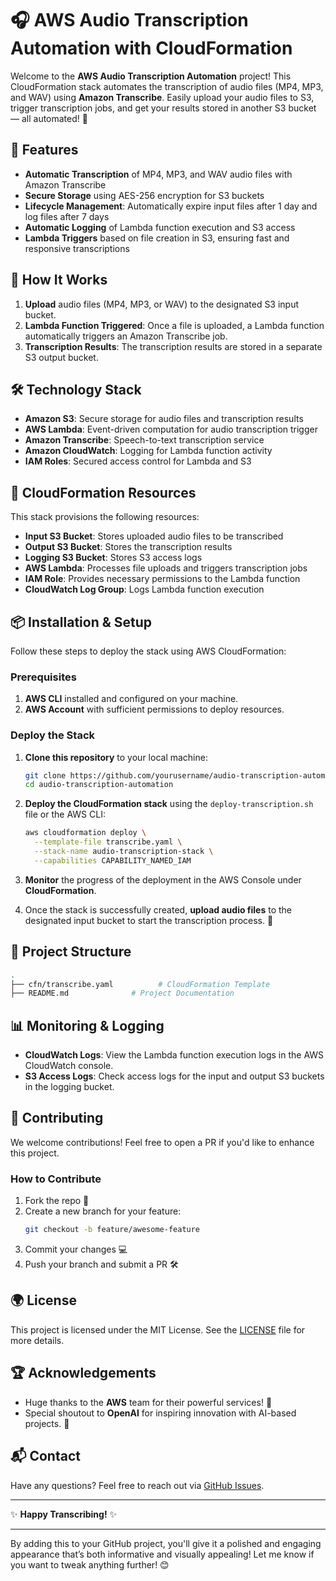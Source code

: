 # 🎧 AWS Audio Transcription Automation with CloudFormation

Welcome to the **AWS Audio Transcription Automation** project! This CloudFormation stack automates the transcription of audio files (MP4, MP3, and WAV) using **Amazon Transcribe**. Easily upload your audio files to S3, trigger transcription jobs, and get your results stored in another S3 bucket — all automated! 🎉

## 🚀 Features
- **Automatic Transcription** of MP4, MP3, and WAV audio files with Amazon Transcribe
- **Secure Storage** using AES-256 encryption for S3 buckets
- **Lifecycle Management**: Automatically expire input files after 1 day and log files after 7 days
- **Automatic Logging** of Lambda function execution and S3 access
- **Lambda Triggers** based on file creation in S3, ensuring fast and responsive transcriptions

## 🎯 How It Works
1. **Upload** audio files (MP4, MP3, or WAV) to the designated S3 input bucket.
2. **Lambda Function Triggered**: Once a file is uploaded, a Lambda function automatically triggers an Amazon Transcribe job.
3. **Transcription Results**: The transcription results are stored in a separate S3 output bucket.

## 🛠️ Technology Stack
- **Amazon S3**: Secure storage for audio files and transcription results
- **AWS Lambda**: Event-driven computation for audio transcription trigger
- **Amazon Transcribe**: Speech-to-text transcription service
- **Amazon CloudWatch**: Logging for Lambda function activity
- **IAM Roles**: Secured access control for Lambda and S3

## 🧩 CloudFormation Resources
This stack provisions the following resources:
- **Input S3 Bucket**: Stores uploaded audio files to be transcribed
- **Output S3 Bucket**: Stores the transcription results
- **Logging S3 Bucket**: Stores S3 access logs
- **AWS Lambda**: Processes file uploads and triggers transcription jobs
- **IAM Role**: Provides necessary permissions to the Lambda function
- **CloudWatch Log Group**: Logs Lambda function execution

## 📦 Installation & Setup
Follow these steps to deploy the stack using AWS CloudFormation:

### Prerequisites
1. **AWS CLI** installed and configured on your machine.
2. **AWS Account** with sufficient permissions to deploy resources.

### Deploy the Stack
1. **Clone this repository** to your local machine:
   ```bash
   git clone https://github.com/yourusername/audio-transcription-automation.git
   cd audio-transcription-automation
   ```

2. **Deploy the CloudFormation stack** using the `deploy-transcription.sh` file or the AWS CLI:
   ```bash
   aws cloudformation deploy \
     --template-file transcribe.yaml \
     --stack-name audio-transcription-stack \
     --capabilities CAPABILITY_NAMED_IAM
   ```

3. **Monitor** the progress of the deployment in the AWS Console under **CloudFormation**.

4. Once the stack is successfully created, **upload audio files** to the designated input bucket to start the transcription process. 🎤

## 📂 Project Structure

```bash
.
├── cfn/transcribe.yaml          # CloudFormation Template
├── README.md              # Project Documentation

```

## 📊 Monitoring & Logging
- **CloudWatch Logs**: View the Lambda function execution logs in the AWS CloudWatch console.
- **S3 Access Logs**: Check access logs for the input and output S3 buckets in the logging bucket.

## 🤝 Contributing
We welcome contributions! Feel free to open a PR if you'd like to enhance this project.

### How to Contribute
1. Fork the repo 🍴
2. Create a new branch for your feature:
   ```bash
   git checkout -b feature/awesome-feature
   ```
3. Commit your changes 💻
4. Push your branch and submit a PR 🛠️

## 🌍 License
This project is licensed under the MIT License. See the [LICENSE](LICENSE) file for more details.

## 🏆 Acknowledgements
- Huge thanks to the **AWS** team for their powerful services! 💪
- Special shoutout to **OpenAI** for inspiring innovation with AI-based projects. 🙌

## 📬 Contact
Have any questions? Feel free to reach out via [GitHub Issues](https://github.com/yourusername/audio-transcription-automation/issues).

---

✨ **Happy Transcribing!** ✨

---

By adding this to your GitHub project, you'll give it a polished and engaging appearance that’s both informative and visually appealing! Let me know if you want to tweak anything further! 😊